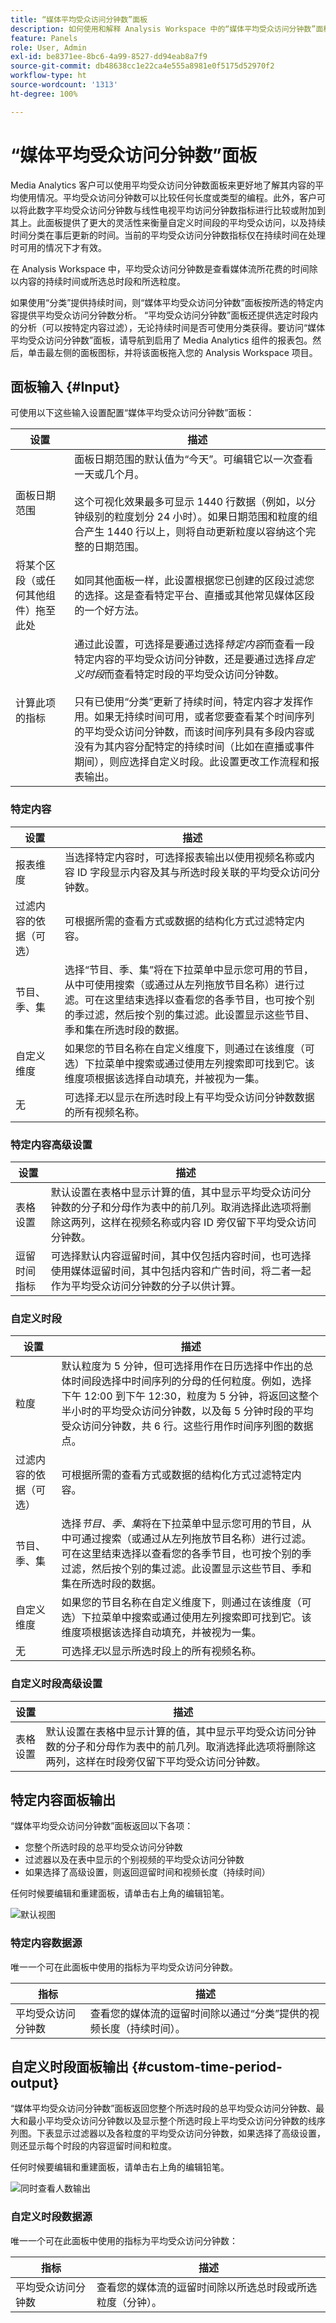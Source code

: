 ```yaml
---
title: “媒体平均受众访问分钟数”面板
description: 如何使用和解释 Analysis Workspace 中的“媒体平均受众访问分钟数”面板。
feature: Panels
role: User, Admin
exl-id: be8371ee-8bc6-4a99-8527-dd94eab8a7f9
source-git-commit: db48638cc1e22ca4e555a8981e0f5175d52970f2
workflow-type: ht
source-wordcount: '1313'
ht-degree: 100%

---
```



# “媒体平均受众访问分钟数”面板

<!-- THIS FEATURE IS SCHEDULED FOR 2023 -->

Media Analytics 客户可以使用平均受众访问分钟数面板来更好地了解其内容的平均使用情况。平均受众访问分钟数可以比较任何长度或类型的编程。此外，客户可以将此数字平均受众访问分钟数与线性电视平均访问分钟数指标进行比较或附加到其上。此面板提供了更大的灵活性来衡量自定义时间段的平均受众访问，以及持续时间分类在事后更新的时间。当前的平均受众访问分钟数指标仅在持续时间在处理时可用的情况下才有效。

在 Analysis Workspace 中，平均受众访问分钟数是查看媒体流所花费的时间除以内容的持续时间或所选总时段和所选粒度。

如果使用“分类”提供持续时间，则“媒体平均受众访问分钟数”面板按所选的特定内容提供平均受众访问分钟数分析。
“平均受众访问分钟数”面板还提供选定时段内的分析（可以按特定内容过滤），无论持续时间是否可使用分类获得。要访问“媒体平均受众访问分钟数”面板，请导航到启用了 Media Analytics 组件的报表包。然后，单击最左侧的面板图标，并将该面板拖入您的 Analysis Workspace 项目。

<!-- For more information, see the Media Average Minute Audience introduction video:
<< replace with AMA video when available >> -->

<!-- >[!VIDEO](https://video.tv.adobe.com/v/330177/?quality=12) -->

## 面板输入 {#Input}

可使用以下这些输入设置配置“媒体平均受众访问分钟数”面板：

| 设置 | 描述 |
|---------|------------|
| 面板日期范围 | 面板日期范围的默认值为“今天”。可编辑它以一次查看一天或几个月。<br></br>这个可视化效果最多可显示 1440 行数据（例如，以分钟级别的粒度划分 24 小时）。如果日期范围和粒度的组合产生 1440 行以上，则将自动更新粒度以容纳这个完整的日期范围。 |
| 将某个区段（或任何其他组件）拖至此处 | 如同其他面板一样，此设置根据您已创建的区段过滤您的选择。这是查看特定平台、直播或其他常见媒体区段的一个好方法。 |
| 计算此项的指标 | 通过此设置，可选择是要通过选择&#x200B;*特定内容*&#x200B;而查看一段特定内容的平均受众访问分钟数，还是要通过选择&#x200B;*自定义时段*&#x200B;而查看特定时段的平均受众访问分钟数。<br></br>只有已使用“分类”更新了持续时间，特定内容才发挥作用。如果无持续时间可用，或者您要查看某个时间序列的平均受众访问分钟数，而该时间序列具有多段内容或没有为其内容分配特定的持续时间（比如在直播或事件期间），则应选择自定义时段。此设置更改工作流程和报表输出。 |

### 特定内容

| 设置 | 描述 |
|---------|------------|
| 报表维度 | 当选择特定内容时，可选择报表输出以使用视频名称或内容 ID 字段显示内容及其与所选时段关联的平均受众访问分钟数。 |
| 过滤内容的依据（可选） | 可根据所需的查看方式或数据的结构化方式过滤特定内容。 |
| 节目、季、集 | 选择“节目、季、集”将在下拉菜单中显示您可用的节目，从中可使用搜索（或通过从左列拖放节目名称）进行过滤。可在这里结束选择以查看您的各季节目，也可按个别的季过滤，然后按个别的集过滤。此设置显示这些节目、季和集在所选时段的数据。 |
| 自定义维度 | 如果您的节目名称在自定义维度下，则通过在该维度（可选）下拉菜单中搜索或通过使用左列搜索即可找到它。该维度项根据该选择自动填充，并被视为一集。 |
| 无 | 可选择&#x200B;*无*&#x200B;以显示在所选时段上有平均受众访问分钟数数据的所有视频名称。 |

### 特定内容高级设置

| 设置 | 描述 |
|---------|------------|
| 表格设置 | 默认设置在表格中显示计算的值，其中显示平均受众访问分钟数的分子和分母作为表中的前几列。取消选择此选项将删除这两列，这样在视频名称或内容 ID 旁仅留下平均受众访问分钟数。 |
| 逗留时间指标 | 可选择默认内容逗留时间，其中仅包括内容时间，也可选择使用媒体逗留时间，其中包括内容和广告时间，将二者一起作为平均受众访问分钟数的分子以供计算。 |

### 自定义时段

| 设置 | 描述 |
|---------|------------|
| 粒度 | 默认粒度为 5 分钟，但可选择用作在日历选择中作出的总体时间段选择中时间序列的分母的任何粒度。例如，选择下午 12:00 到下午 12:30，粒度为 5 分钟，将返回这整个半小时的平均受众访问分钟数，以及每 5 分钟时段的平均受众访问分钟数，共 6 行。这些行用作时间序列图的数据点。 |
| 过滤内容的依据（可选） | 可根据所需的查看方式或数据的结构化方式过滤特定内容。 |
| 节目、季、集 | 选择&#x200B;*节目、季、集*&#x200B;将在下拉菜单中显示您可用的节目，从中可通过搜索（或通过从左列拖放节目名称）进行过滤。可在这里结束选择以查看您的各季节目，也可按个别的季过滤，然后按个别的集过滤。此设置显示这些节目、季和集在所选时段的数据。 |
| 自定义维度 | 如果您的节目名称在自定义维度下，则通过在该维度（可选）下拉菜单中搜索或通过使用左列搜索即可找到它。该维度项根据该选择自动填充，并被视为一集。 |
| 无 | 可选择&#x200B;*无*&#x200B;以显示所选时段上的所有视频名称。 |

### 自定义时段高级设置

| 设置 | 描述 |
|---------|------------|
| 表格设置 | 默认设置在表格中显示计算的值，其中显示平均受众访问分钟数的分子和分母作为表中的前几列。取消选择此选项将删除这两列，这样在时段旁仅留下平均受众访问分钟数。 |


## 特定内容面板输出

“媒体平均受众访问分钟数”面板返回以下各项：

* 您整个所选时段的总平均受众访问分钟数
* 过滤器以及在表中显示的个别视频的平均受众访问分钟数
* 如果选择了高级设置，则返回逗留时间和视频长度（持续时间）

任何时候要编辑和重建面板，请单击右上角的编辑铅笔。

![默认视图](assets/specific-content-panel-output.png)


### 特定内容数据源

唯一一个可在此面板中使用的指标为平均受众访问分钟数。

| 指标 | 描述 |
|--------|-------------|
| 平均受众访问分钟数 | 查看您的媒体流的逗留时间除以通过“分类”提供的视频长度（持续时间）。 |

## 自定义时段面板输出 {#custom-time-period-output}

“媒体平均受众访问分钟数”面板返回您整个所选时段的总平均受众访问分钟数、最大和最小平均受众访问分钟数以及显示整个所选时段上平均受众访问分钟数的线序列图。下表显示过滤器以及各粒度的平均受众访问分钟数，如果选择了高级设置，则还显示每个时段的内容逗留时间和粒度。

任何时候要编辑和重建面板，请单击右上角的编辑铅笔。

![同时查看人数输出](assets/custom-time-period-panel-output.png)

### 自定义时段数据源

唯一一个可在此面板中使用的指标为平均受众访问分钟数：

| 指标 | 描述 |
|---|---|
| 平均受众访问分钟数 | 查看您的媒体流的逗留时间除以所选总时段或所选粒度（分钟）。 |



<!-- For more information about Media Average Minute Audience, visit [MA doc page]( https://url). -->
